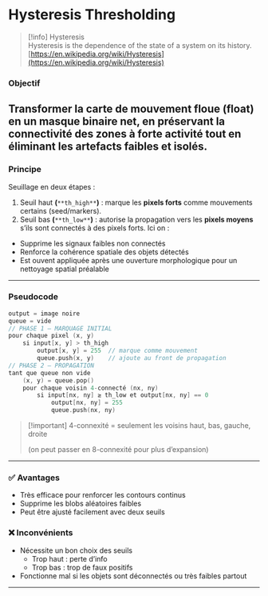# Hysteresis Thresholding

> [!info] Hysteresis  
> Hysteresis is the dependence of the state of a system on its history.  
> [https://en.wikipedia.org/wiki/Hysteresis](https://en.wikipedia.org/wiki/Hysteresis)  
### Objectif
Transformer la carte de mouvement floue (float) en un masque binaire net, en préservant la connectivité des zones à forte activité tout en éliminant les artefacts faibles et isolés.
---
### Principe
Seuillage en deux étapes :
1. Seuil haut **(**`**th_high**`**)** : marque les **pixels forts** comme mouvements certains (seed/markers).
2. Seuil bas **(**`**th_low**`**)** : autorise la propagation vers les **pixels moyens** s’ils sont connectés à des pixels forts.
Ici on :
- Supprime les signaux faibles non connectés
- Renforce la cohérence spatiale des objets détectés
- Est ouvent appliquée après une ouverture morphologique pour un nettoyage spatial préalable
---
### Pseudocode
```C++
output = image noire
queue = vide
// PHASE 1 – MARQUAGE INITIAL
pour chaque pixel (x, y)
    si input[x, y] > th_high
        output[x, y] = 255  // marque comme mouvement
        queue.push(x, y)    // ajoute au front de propagation
// PHASE 2 – PROPAGATION
tant que queue non vide
    (x, y) = queue.pop()
    pour chaque voisin 4-connecté (nx, ny)
        si input[nx, ny] ≥ th_low et output[nx, ny] == 0
            output[nx, ny] = 255
            queue.push(nx, ny)
```

> [!important] 4-connexité = seulement les voisins haut, bas, gauche, droite
> 
> (on peut passer en 8-connexité pour plus d’expansion)
---
### ✅ Avantages
- Très efficace pour renforcer les contours continus
- Supprime les blobs aléatoires faibles
- Peut être ajusté facilement avec deux seuils
### ❌ Inconvénients
- Nécessite un bon choix des seuils
    - Trop haut : perte d’info
    - Trop bas : trop de faux positifs
- Fonctionne mal si les objets sont déconnectés ou très faibles partout
---